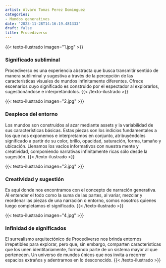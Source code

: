 ```yaml
---
artist: Alvaro Tomas Perez Dominguez
categories:
- Mundos generativos
date: '2023-11-28T14:16:19.481333'
draft: false
title: Procediverso
---
```

{{< texto-ilustrado imagen="1.jpg" >}}
### Significado subliminal

Procediverso es una experiencia abstracta que busca transmitir sentido de manera subliminal y sugestiva a través de la percepción de las características visuales de mundos infinitamente diferentes. Ofrece escenarios cuyo significado es construido por el espectador al explorarlos, sugestionándose e interpretándolos.
{{< /texto-ilustrado >}}

{{< texto-ilustrado imagen="2.jpg" >}}
### Despiece del entorno

Los mundos son construidos al azar mediante assets y la variabilidad de sus características básicas. Estas piezas son los indicios fundamentales a los que nos exponemos e interpretamos en conjunto, atribuyéndoles significado a partir de su color, brillo, opacidad, saturación, forma, tamaño y ubicación. Llenamos los vacíos informativos con nuestra mente y creatividad, componiendo narrativas infinitamente ricas sólo desde la sugestión.
{{< /texto-ilustrado >}}

{{< texto-ilustrado imagen="3.jpg" >}}
### Creatividad y sugestión
Es aquí donde nos encontramos con el concepto de narración generativa. Al entender el todo como la suma de las partes, al variar, mezclar y reordenar las piezas de una narración o entorno, somos nosotros quienes luego completamos el significado.
{{< /texto-ilustrado >}}

{{< texto-ilustrado imagen="4.jpg" >}}
### Infinidad de significados

El surrealismo arquitectónico de Procediverso nos brinda entornos irrepetibles para explorar, pero que, sin embargo, comparten características que los unen identitariamente, formando parte de un sistema mayor al que pertenecen. Un universo de mundos únicos que nos invita a recorrer espacios extraños y adentrarnos en lo desconocido.
{{< /texto-ilustrado >}}
